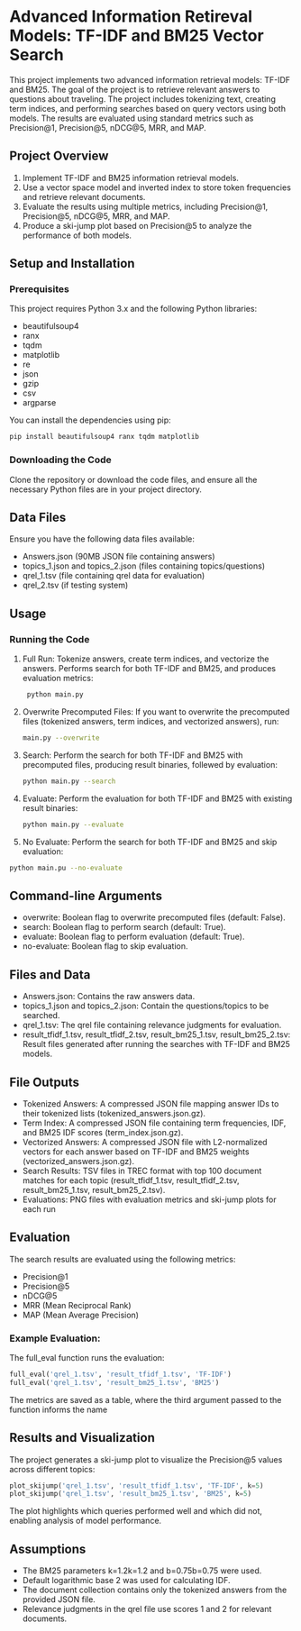 # Advanced Information Retireval Models: TF-IDF and BM25 Vector Search

This project implements two advanced information retrieval models: TF-IDF and BM25. The goal of the project is to retrieve relevant answers to questions about traveling. The project includes tokenizing text, creating term indices, and performing searches based on query vectors using both models. The results are evaluated using standard metrics such as Precision@1, Precision@5, nDCG@5, MRR, and MAP.

## Project Overview
  1. Implement TF-IDF and BM25 information retrieval models.
  2. Use a vector space model and inverted index to store token frequencies and retrieve relevant documents.
  3. Evaluate the results using multiple metrics, including Precision@1, Precision@5, nDCG@5, MRR, and MAP.
  4. Produce a ski-jump plot based on Precision@5 to analyze the performance of both models.

## Setup and Installation
### Prerequisites
This project requires Python 3.x and the following Python libraries:

* beautifulsoup4
* ranx
* tqdm
* matplotlib
* re
* json
* gzip
* csv
* argparse

You can install the dependencies using pip:
  
  ```python
  pip install beautifulsoup4 ranx tqdm matplotlib
  ```

### Downloading the Code

Clone the repository or download the code files, and ensure all the necessary Python files are in your project directory.

## Data Files

Ensure you have the following data files available:

* Answers.json (90MB JSON file containing answers)
* topics_1.json and topics_2.json (files containing topics/questions)
* qrel_1.tsv (file containing qrel data for evaluation)
* qrel_2.tsv (if testing system)

## Usage
### Running the Code

1. Full Run: Tokenize answers, create term indices, and vectorize the answers. Performs search for both TF-IDF and BM25, and produces evaluation metrics:
   ```bash
    python main.py
    ```
  
2. Overwrite Precomputed Files: If you want to overwrite the precomputed files (tokenized answers, term indices, and vectorized answers), run:
     
    ```bash
    main.py --overwrite
    ```

3. Search: Perform the search for both TF-IDF and BM25 with precomputed files, producing result binaries, follewed by evaluation:

    ```bash
    python main.py --search

4. Evaluate: Perform the evaluation for both TF-IDF and BM25 with existing result binaries:
   ```bash
   python main.py --evaluate
   ```

5. No Evaluate: Perform the search for both TF-IDF and BM25 and skip evaluation:
  ```bash
  python main.pu --no-evaluate
  ```
  

## Command-line Arguments

* overwrite: Boolean flag to overwrite precomputed files (default: False).
* search: Boolean flag to perform search (default: True).
* evaluate: Boolean flag to perform evaluation (default: True).
* no-evaluate: Boolean flag to skip evaluation.

## Files and Data

* Answers.json: Contains the raw answers data.
* topics_1.json and topics_2.json: Contain the questions/topics to be searched.
* qrel_1.tsv: The qrel file containing relevance judgments for evaluation.
* result_tfidf_1.tsv, result_tfidf_2.tsv, result_bm25_1.tsv, result_bm25_2.tsv: Result files generated after running the searches with TF-IDF and BM25 models.

## File Outputs

* Tokenized Answers: A compressed JSON file mapping answer IDs to their tokenized lists (tokenized_answers.json.gz).
* Term Index: A compressed JSON file containing term frequencies, IDF, and BM25 IDF scores (term_index.json.gz).
* Vectorized Answers: A compressed JSON file with L2-normalized vectors for each answer based on TF-IDF and BM25 weights (vectorized_answers.json.gz).
* Search Results: TSV files in TREC format with top 100 document matches for each topic (result_tfidf_1.tsv, result_tfidf_2.tsv, result_bm25_1.tsv, result_bm25_2.tsv).
* Evaluations: PNG files with evaluation metrics and ski-jump plots for each run

## Evaluation

The search results are evaluated using the following metrics:

* Precision@1
* Precision@5
* nDCG@5
* MRR (Mean Reciprocal Rank)
* MAP (Mean Average Precision)

### Example Evaluation:

The full_eval function runs the evaluation:

```python
full_eval('qrel_1.tsv', 'result_tfidf_1.tsv', 'TF-IDF')
full_eval('qrel_1.tsv', 'result_bm25_1.tsv', 'BM25')
```
The metrics are saved as a table, where the third argument passed to the function informs the name

## Results and Visualization

The project generates a ski-jump plot to visualize the Precision@5 values across different topics:

```python
plot_skijump('qrel_1.tsv', 'result_tfidf_1.tsv', 'TF-IDF', k=5)
plot_skijump('qrel_1.tsv', 'result_bm25_1.tsv', 'BM25', k=5)
```

The plot highlights which queries performed well and which did not, enabling analysis of model performance.

## Assumptions

* The BM25 parameters k=1.2k=1.2 and b=0.75b=0.75 were used.
* Default logarithmic base 2 was used for calculating IDF.
* The document collection contains only the tokenized answers from the provided JSON file.
* Relevance judgments in the qrel file use scores 1 and 2 for relevant documents.

